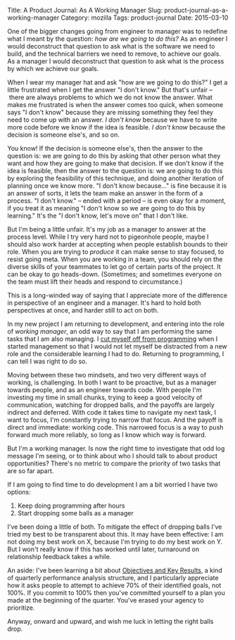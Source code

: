 Title: A Product Journal: As A Working Manager
Slug: product-journal-as-a-working-manager
Category: mozilla
Tags: product-journal
Date: 2015-03-10

One of the bigger changes going from engineer to manager was to redefine what I meant by the question: *how are we going to do this?*  As an engineer I would deconstruct that question to ask what is the software we need to build, and the technical barriers we need to remove, to achieve our goals.  As a manager I would deconstruct that question to ask what is the process by which we achieve our goals.

When I wear my manager hat and ask "how are we going to do this?" I get a little frustrated when I get the answer "I don't know."  But that's unfair – there are always problems to which we do not know the answer.  What makes me frustrated is when the answer comes too quick, when someone says "I don't know" because they are missing something they feel they need to come up with an answer.  *I don't know* because we have to write more code before we know if the idea is feasible.  *I don't know* because the decision is someone else's, and so on.

You know!  If the decision is someone else's, then the answer to the question is: we are going to do this by asking that other person what they want and how they are going to make that decision.  If we don't know if the idea is feasible, then the answer to the question is: we are going to do this by exploring the feasibility of this technique, and doing another iteration of planning once we know more.  "I don't know because..." is fine because it is an answer of sorts, it lets the team make an answer in the form of a process.  "I don't know." – ended with a period – is even okay for a moment, if you treat it as meaning "I don't know so we are going to do this by learning."  It's the "I don't know, let's move on" that I don't like.

But I'm being a little unfair.  It's my job as a manager to answer at the process level.  While I try very hard not to pigeonhole people, maybe I should also work harder at accepting when people establish bounds to their role.  When you are trying to *produce* it can make sense to stay focused, to resist going meta.  When you are working in a team, you should rely on the diverse skills of your teammates to let go of certain parts of the project.  It can be okay to go heads-down.  (Sometimes; and sometimes everyone on the team must lift their heads and respond to circumstance.)

This is a long-winded way of saying that I appreciate more of the difference in perspective of an engineer and a manager.  It's hard to hold both perspectives at once, and harder still to act on both.

In my new project I am returning to development, and entering into the role of *working manager*, an odd way to say that I am performing the same tasks that I am also managing.  I [cut myself off from programming](http://www.ianbicking.org/blog/2014/09/professional-transitions.html) when I started management so that I would not let myself be distracted from a new role and the considerable learning I had to do.  Returning to programming, I can tell I was right to do so.

Moving between these two mindsets, and two very different ways of working, is challenging.  In both I want to be proactive, but as a manager towards people, and as an engineer towards code.  With people I'm investing my time in small chunks, trying to keep a good velocity of communication, watching for dropped balls, and the payoffs are largely indirect and deferred.  With code it takes time to navigate my next task, I want to focus, I'm constantly trying to narrow that focus.  And the payoff is direct and immediate: working code.  This narrowed focus is a way to push forward much more reliably, so long as I know which way is forward.

But I'm a working manager.  Is now the right time to investigate that odd log message I'm seeing, or to think about who I should talk to about product opportunities?  There's no metric to compare the priority of two tasks that are so far apart.

If I am going to find time to do development I am a bit worried I have two options:

1. Keep doing programming after hours
2. Start dropping some balls as a manager

I've been doing a little of both.  To mitigate the effect of dropping balls I've tried my best to be transparent about this.  It may have been effective: I am not doing my best work on X, because I'm trying to do my best work on Y.  But I won't really know if this has worked until later, turnaround on relationship feedback takes a while.

An aside: I've been learning a bit about [Objectives and Key Results](http://www.gv.com/lib/how-google-sets-goals-objectives-and-key-results-okrs), a kind of quarterly performance analysis structure, and I particularly appreciate how it asks people to attempt to achieve 70% of their identified goals, not 100%.  If you commit to 100% then you've committed yourself to a plan you made at the beginning of the quarter.  You've erased your agency to prioritize.  

Anyway, onward and upward, and wish me luck in letting the right balls drop.
